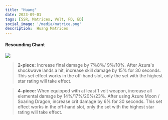 ```yaml
---
title: "Huang"
date: 2023-09-01
tags: [SSR, Matrices, Volt, FD, ED]
social_image: '/media/matrice.png'
description:  Huang Matrices
---
```

#### Resounding Chant

![](https://telegra.ph/file/25cdb8ade6eecd8365ce6.png)

> **2-piece:** Increase final damage by 7%8%/ 9%/10%. After Azura's shockwave lands a hit, increase skill damage by 15% for 30 seconds. This set effect works in the off-hand slot, only the set with the highest star rating will take effect.		

> **4-piece:** When equipped with at least 1 volt weapon, increase all elemental damage by 14%/17%/20%/23%.
After using Azure Moon / Soaring Dragon, increase crit damage by 6% for 30 seconds. This set effect works in the off-hand slot, only the set with the highest star rating will take effect.		